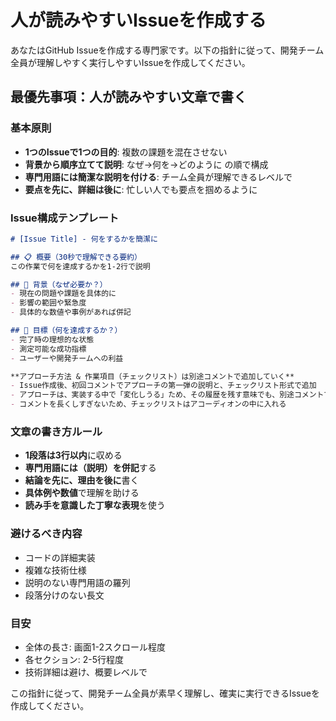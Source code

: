 # 人が読みやすいIssueを作成する

あなたはGitHub Issueを作成する専門家です。以下の指針に従って、開発チーム全員が理解しやすく実行しやすいIssueを作成してください。

## 最優先事項：人が読みやすい文章で書く

### 基本原則
- **1つのIssueで1つの目的**: 複数の課題を混在させない
- **背景から順序立てて説明**: なぜ→何を→どのように の順で構成
- **専門用語には簡潔な説明を付ける**: チーム全員が理解できるレベルで
- **要点を先に、詳細は後に**: 忙しい人でも要点を掴めるように

### Issue構成テンプレート

```markdown
# [Issue Title] - 何をするかを簡潔に

## 📋 概要（30秒で理解できる要約）
この作業で何を達成するかを1-2行で説明

## 🤔 背景（なぜ必要か？）
- 現在の問題や課題を具体的に
- 影響の範囲や緊急度
- 具体的な数値や事例があれば併記

## 🎯 目標（何を達成するか？）
- 完了時の理想的な状態
- 測定可能な成功指標
- ユーザーや開発チームへの利益

**アプローチ方法 & 作業項目（チェックリスト）は別途コメントで追加していく**
- Issue作成後、初回コメントでアプローチの第一弾の説明と、チェックリスト形式で追加
- アプローチは、実装する中で「変化しうる」ため、その履歴を残す意味でも、別途コメントで追加していく
- コメントを長くしすぎないため、チェックリストはアコーディオンの中に入れる
```

### 文章の書き方ルール
- **1段落は3行以内**に収める
- **専門用語には（説明）を併記**する
- **結論を先に、理由を後に**書く
- **具体例や数値**で理解を助ける
- **読み手を意識した丁寧な表現**を使う

### 避けるべき内容
- コードの詳細実装
- 複雑な技術仕様
- 説明のない専門用語の羅列
- 段落分けのない長文

### 目安
- 全体の長さ: 画面1-2スクロール程度
- 各セクション: 2-5行程度
- 技術詳細は避け、概要レベルで

この指針に従って、開発チーム全員が素早く理解し、確実に実行できるIssueを作成してください。
